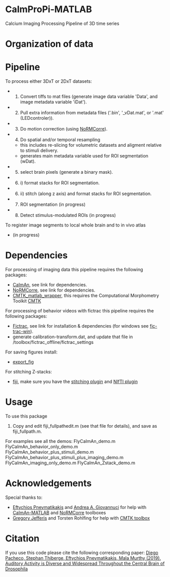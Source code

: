 # CaImProPi-MATLAB
Calcium Imaging Processing Pipeline of 3D time series

# Organization of data

# Pipeline
To process either 3DxT or 2DxT datasets:
- 1) Convert tiffs to mat files (generate image data variable 'Data', and image metadata variable 'iDat').
- 2) Pull extra information from metadata files ('.bin', '_vDat.mat', or '.mat' (LEDcontroler)).
- 3) Do motion correction (using [NoRMCorre](https://github.com/flatironinstitute/NoRMCorre)).
- 4) Do spatial and/or temporal resampling
    - this includes re-slicing for volumetric datasets and aligment relative to stimuli delivery.
    - generates main metadata variable used for ROI segmentation (wDat).
- 5) select brain pixels (generate a binary mask).
- 6) i) format stacks for ROI segmentation.
- 6) ii) stitch (along z axis) and format stacks for ROI segmentation.
- 7) ROI segmentation (in progress)
- 8) Detect stimulus-modulated ROIs (in progress)

To register image segments to local whole brain and to in vivo atlas
- (in progress)

# Dependencies

For processing of imaging data this pipeline requires the following packages:
- [CaImAn](https://github.com/flatironinstitute/CaImAn-MATLAB), see link for dependencies.
- [NoRMCorre](https://github.com/flatironinstitute/NoRMCorre), see link for dependencies.
- [CMTK_matlab_wrapper](https://github.com/dpacheco0921/CMTK_matlab_wrapper), this requires the Computational Morphometry Toolkit [CMTK](https://www.nitrc.org/projects/cmtk)

For processing of behavior videos with fictrac this pipeline requires the following packages:
- [Fictrac](http://rjdmoore.net/fictrac/), see link for installation & dependencies (for windows see [fic-trac-win](https://github.com/murthylab/fic-trac-win)).
- generate calibration-transform.dat, and update that file in /toolbox/fictrac_offline/fictrac_settings

For saving figures install:
- [export_fig](https://github.com/altmany/export_fig)

For stitching Z-stacks:
- [fiji](https://imagej.net/Fiji/Downloads), make sure you have the [stitching plugin](https://imagej.net/Image_Stitching) and [NIfTI plugin](https://imagej.nih.gov/ij/plugins/nifti.html)

# Usage

To use this package
1) Copy and edit fiji_fullpathedit.m (see that file for details), and save as fiji_fullpath.m.

For examples see all the demos:
FlyCaImAn_demo.m
FlyCaImAn_behavior_only_demo.m
FlyCaImAn_behavior_plus_stimuli_demo.m
FlyCaImAn_behavior_plus_stimuli_plus_imaging_demo.m
FlyCaImAn_imaging_only_demo.m
FlyCaImAn_Zstack_demo.m

# Acknowledgements

Special thanks to:
- [Eftychios Pnevmatikakis](https://github.com/epnev) and [Andrea A. Giovannuci](https://github.com/agiovann) for help with [CaImAn-MATLAB](https://github.com/flatironinstitute/CaImAn-MATLAB) and [NoRMCorre](https://github.com/flatironinstitute/NoRMCorre) toolboxes
- [Gregory Jefferis](https://github.com/jefferis) and Torsten Rohlfing for help with [CMTK toolbox](https://www.nitrc.org/projects/cmtk)

# Citation

If you use this code please cite the following corresponding paper:
[Diego Pacheco, Stephan Thiberge, Eftychios Pnevmatikakis, Mala Murthy (2019). Auditory Activity is Diverse and Widespread Throughout the Central Brain of Drosophila](https://doi.org/10.1101/709519)
